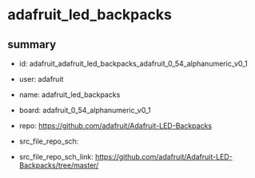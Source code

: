 # adafruit_led_backpacks
 
## summary 
* id: adafruit_adafruit_led_backpacks_adafruit_0_54_alphanumeric_v0_1
* user: adafruit
* name: adafruit_led_backpacks
* board: adafruit_0_54_alphanumeric_v0_1
* repo: https://github.com/adafruit/Adafruit-LED-Backpacks



* src_file_repo_sch: 
* src_file_repo_sch_link: https://github.com/adafruit/Adafruit-LED-Backpacks/tree/master/




